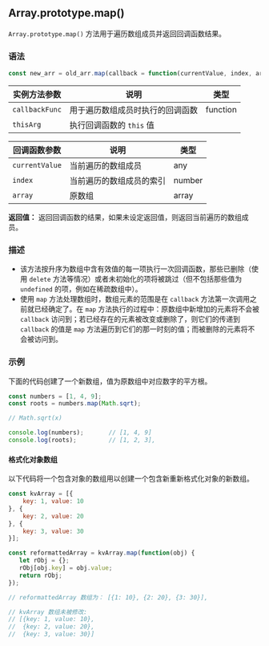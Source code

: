 ## Array.prototype.map()

`Array.prototype.map()` 方法用于遍历数组成员并返回回调函数结果。

### 语法

```js
const new_arr = old_arr.map(callback = function(currentValue, index, array){} [, thisArg])
```

| 实例方法参数   | 说明                             | 类型     |
| -------------- | -------------------------------- | -------- |
| `callbackFunc` | 用于遍历数组成员时执行的回调函数 | function |
| `thisArg`      | 执行回调函数的 `this` 值         |          |

| 回调函数参数   | 说明                     | 类型   |
| -------------- | ------------------------ | ------ |
| `currentValue` | 当前遍历的数组成员       | any    |
| `index`        | 当前遍历的数组成员的索引 | number |
| `array`        | 原数组                   | array  |

**返回值：** 返回回调函数的结果，如果未设定返回值，则返回当前遍历的数组成员。

### 描述

- 该方法按升序为数组中含有效值的每一项执行一次回调函数，那些已删除（使用 `delete` 方法等情况）或者未初始化的项将被跳过（但不包括那些值为 `undefined` 的项，例如在稀疏数组中）。
- 使用 `map` 方法处理数组时，数组元素的范围是在 `callback` 方法第一次调用之前就已经确定了。在 `map` 方法执行的过程中：原数组中新增加的元素将不会被 `callback` 访问到；若已经存在的元素被改变或删除了，则它们的传递到 `callback` 的值是 `map` 方法遍历到它们的那一时刻的值；而被删除的元素将不会被访问到。

### 示例

下面的代码创建了一个新数组，值为原数组中对应数字的平方根。

```js
const numbers = [1, 4, 9];
const roots = numbers.map(Math.sqrt);

// Math.sqrt(x)

console.log(numbers);		// [1, 4, 9]
console.log(roots);			// [1, 2, 3],
```

#### 格式化对象数组

以下代码将一个包含对象的数组用以创建一个包含新重新格式化对象的新数组。

```js
const kvArray = [{
    key: 1, value: 10
}, {
    key: 2, value: 20
}, {
    key: 3, value: 30
}];

const reformattedArray = kvArray.map(function(obj) { 
   let rObj = {};
   rObj[obj.key] = obj.value;
   return rObj;
});

// reformattedArray 数组为： [{1: 10}, {2: 20}, {3: 30}], 

// kvArray 数组未被修改: 
// [{key: 1, value: 10}, 
//  {key: 2, value: 20}, 
//  {key: 3, value: 30}]
```

